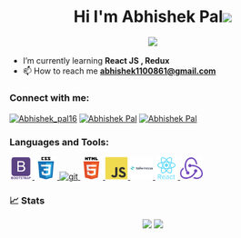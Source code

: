 <h1 align="center">Hi I'm Abhishek Pal<img src="https://raw.githubusercontent.com/aemmadi/aemmadi/master/wave.gif" width="30px"></h1>
<p align="center">
  <img src="https://readme-typing-svg.herokuapp.com?color=E22FE4&width=380&height=45&lines=Front+End+Developer;Freelancer;Open-Source+Enthusiast;Nice+To+Meet+You+...&center=true">
  </p>
  

- I’m currently learning **React JS , Redux**
- 📫 How to reach me **abhishek1100861@gmail.com** 


<h3 align="left">Connect with me:</h3>
<p align="left">
  <a href="https://twitter.com/Abhishek_pal16" target="blank"
    ><img
      align="center"
      src="https://raw.githubusercontent.com/rahuldkjain/github-profile-readme-generator/master/src/images/icons/Social/twitter.svg"
      alt="Abhishek_pal16"
      height="30"
      width="40"
  /></a>
  <a href="https://www.linkedin.com/in/abhishek-pal-907866218/" target="blank"
    ><img
      align="center"
       src="https://raw.githubusercontent.com/rahuldkjain/github-profile-readme-generator/master/src/images/icons/Social/linked-in-alt.svg"
      alt="Abhishek Pal"
      height="30"
      width="40"
  /></a>
  <a href="https://www.instagram.com/abhishek_pal16/" target="blank"
    ><img
      align="center"
    src="https://raw.githubusercontent.com/rahuldkjain/github-profile-readme-generator/master/src/images/icons/Social/instagram.svg"
      alt="Abhishek Pal"
      height="30"
      width="40"
  /></a>
</p>

<h3 align="left">Languages and Tools:</h3>
<p align="left">
  <a href="https://getbootstrap.com" target="_blank">
    <img
      src="https://raw.githubusercontent.com/devicons/devicon/master/icons/bootstrap/bootstrap-plain-wordmark.svg"
      alt="bootstrap"
      width="40"
      height="40"
    />
  </a>


  <a href="https://www.w3schools.com/css/" target="_blank">
    <img
      src="https://raw.githubusercontent.com/devicons/devicon/master/icons/css3/css3-original-wordmark.svg"
      alt="css3"
      width="40"
      height="40"
    />
  </a>

  <a href="https://git-scm.com/" target="_blank">
    <img
      src="https://www.vectorlogo.zone/logos/git-scm/git-scm-icon.svg"
      alt="git"
      width="40"
      height="40"
    />
  </a>

  <a href="https://www.w3.org/html/" target="_blank">
    <img
      src="https://raw.githubusercontent.com/devicons/devicon/master/icons/html5/html5-original-wordmark.svg"
      alt="html5"
      width="40"
      height="40"
    />
  </a>
  <a
    href="https://developer.mozilla.org/en-US/docs/Web/JavaScript"
    target="_blank"
  >
    <img
      src="https://raw.githubusercontent.com/devicons/devicon/master/icons/javascript/javascript-original.svg"
      alt="javascript"
      width="40"
      height="40"
    />
  </a>

  <a href="https://tailwindcss.com/" target="_blank">
    <img
      src="https://raw.githubusercontent.com/devicons/devicon/master/icons/tailwindcss/tailwindcss-original-wordmark.svg"
      alt="nodejs"
      width="40"
      height="40"
    />
  </a>

  <a href="https://reactjs.org/" target="_blank">
    <img
      src="https://raw.githubusercontent.com/devicons/devicon/master/icons/react/react-original-wordmark.svg"
      alt="react"
      width="40"
      height="40"
    />
  </a>
  <a href="https://redux.js.org" target="_blank">
    <img
      src="https://raw.githubusercontent.com/devicons/devicon/master/icons/redux/redux-original.svg"
      alt="redux"
      width="40"
      height="40"
    />
  </a>
</p>

<h3 align="left">📈 Stats</h3>
<p align="center">
	
  <img width="48%" src="https://github-readme-stats.vercel.app/api?username=Abhi-paul16&show_icons=true&theme=tokyonight" />
  <img width="48%" src="https://github-readme-streak-stats.herokuapp.com/?user=Abhi-paul16&theme=tokyonight" />
</p>

